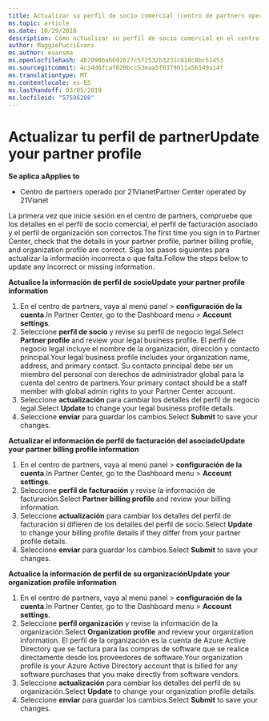 ```yaml
---
title: Actualizar su perfil de socio comercial (centro de partners operado por 21Vianet)
ms.topic: article
ms.date: 10/29/2018
description: Cómo actualizar su perfil de socio comercial en el centro de partners.
author: MaggiePucciEvans
ms.author: evansma
ms.openlocfilehash: 4b7090ba6692627c5f2532b3231c818c8bc51453
ms.sourcegitcommit: 4c34d6fcaf020bcc53eaa5f0379011a56149a14f
ms.translationtype: MT
ms.contentlocale: es-ES
ms.lasthandoff: 03/05/2019
ms.locfileid: "57586208"
---
```

# <a name="update-your-partner-profile"></a><span data-ttu-id="91f38-103">Actualizar tu perfil de partner</span><span class="sxs-lookup"><span data-stu-id="91f38-103">Update your partner profile</span></span>


<span data-ttu-id="91f38-104">**Se aplica a**</span><span class="sxs-lookup"><span data-stu-id="91f38-104">**Applies to**</span></span>

-   <span data-ttu-id="91f38-105">Centro de partners operado por 21Vianet</span><span class="sxs-lookup"><span data-stu-id="91f38-105">Partner Center operated by 21Vianet</span></span>


<span data-ttu-id="91f38-106">La primera vez que inicie sesión en el centro de partners, compruebe que los detalles en el perfil de socio comercial, el perfil de facturación asociado y el perfil de organización son correctos.</span><span class="sxs-lookup"><span data-stu-id="91f38-106">The first time you sign in to Partner Center, check that the details in your partner profile, partner billing profile, and organization profile are correct.</span></span> <span data-ttu-id="91f38-107">Siga los pasos siguientes para actualizar la información incorrecta o que falta.</span><span class="sxs-lookup"><span data-stu-id="91f38-107">Follow the steps below to update any incorrect or missing information.</span></span>

<span data-ttu-id="91f38-108">**Actualice la información de perfil de socio**</span><span class="sxs-lookup"><span data-stu-id="91f38-108">**Update your partner profile information**</span></span>

1. <span data-ttu-id="91f38-109">En el centro de partners, vaya al menú panel &gt; **configuración de la cuenta**.</span><span class="sxs-lookup"><span data-stu-id="91f38-109">In Partner Center, go to the Dashboard menu &gt; **Account settings**.</span></span>
2. <span data-ttu-id="91f38-110">Seleccione **perfil de socio** y revise su perfil de negocio legal.</span><span class="sxs-lookup"><span data-stu-id="91f38-110">Select **Partner profile** and review your legal business profile.</span></span> <span data-ttu-id="91f38-111">El perfil de negocio legal incluye el nombre de la organización, dirección y contacto principal.</span><span class="sxs-lookup"><span data-stu-id="91f38-111">Your legal business profile includes your organization name, address, and primary contact.</span></span> <span data-ttu-id="91f38-112">Su contacto principal debe ser un miembro del personal con derechos de administrador global para la cuenta del centro de partners.</span><span class="sxs-lookup"><span data-stu-id="91f38-112">Your primary contact should be a staff member with global admin rights to your Partner Center account.</span></span> 
3. <span data-ttu-id="91f38-113">Seleccione **actualización** para cambiar los detalles del perfil de negocio legal.</span><span class="sxs-lookup"><span data-stu-id="91f38-113">Select **Update** to change your legal business profile details.</span></span>  
4. <span data-ttu-id="91f38-114">Seleccione **enviar** para guardar los cambios.</span><span class="sxs-lookup"><span data-stu-id="91f38-114">Select **Submit** to save your changes.</span></span>

<span data-ttu-id="91f38-115">**Actualizar el información de perfil de facturación del asociado**</span><span class="sxs-lookup"><span data-stu-id="91f38-115">**Update your partner billing profile information**</span></span>

1. <span data-ttu-id="91f38-116">En el centro de partners, vaya al menú panel &gt; **configuración de la cuenta**.</span><span class="sxs-lookup"><span data-stu-id="91f38-116">In Partner Center, go to the Dashboard menu &gt; **Account settings**.</span></span>
2. <span data-ttu-id="91f38-117">Seleccione **perfil de facturación** y revise la información de facturación.</span><span class="sxs-lookup"><span data-stu-id="91f38-117">Select **Partner billing profile** and review your billing information.</span></span> 
3. <span data-ttu-id="91f38-118">Seleccione **actualización** para cambiar los detalles del perfil de facturación si difieren de los detalles del perfil de socio.</span><span class="sxs-lookup"><span data-stu-id="91f38-118">Select **Update** to change your billing profile details if they differ from your partner profile details.</span></span>
4. <span data-ttu-id="91f38-119">Seleccione **enviar** para guardar los cambios.</span><span class="sxs-lookup"><span data-stu-id="91f38-119">Select **Submit** to save your changes.</span></span>

<span data-ttu-id="91f38-120">**Actualice la información de perfil de su organización**</span><span class="sxs-lookup"><span data-stu-id="91f38-120">**Update your organization profile information**</span></span>

1. <span data-ttu-id="91f38-121">En el centro de partners, vaya al menú panel &gt; **configuración de la cuenta**.</span><span class="sxs-lookup"><span data-stu-id="91f38-121">In Partner Center, go to the Dashboard menu &gt; **Account settings**.</span></span>
2. <span data-ttu-id="91f38-122">Seleccione **perfil organización** y revise la información de la organización.</span><span class="sxs-lookup"><span data-stu-id="91f38-122">Select **Organization profile** and review your organization information.</span></span> <span data-ttu-id="91f38-123">El perfil de la organización es la cuenta de Azure Active Directory que se factura para las compras de software que se realice directamente desde los proveedores de software.</span><span class="sxs-lookup"><span data-stu-id="91f38-123">Your organization profile is your Azure Active Directory account that is billed for any software purchases that you make directly from software vendors.</span></span>
3. <span data-ttu-id="91f38-124">Seleccione **actualización** para cambiar los detalles del perfil de su organización.</span><span class="sxs-lookup"><span data-stu-id="91f38-124">Select **Update** to change your organization profile details.</span></span>
4. <span data-ttu-id="91f38-125">Seleccione **enviar** para guardar los cambios.</span><span class="sxs-lookup"><span data-stu-id="91f38-125">Select **Submit** to save your changes.</span></span>
